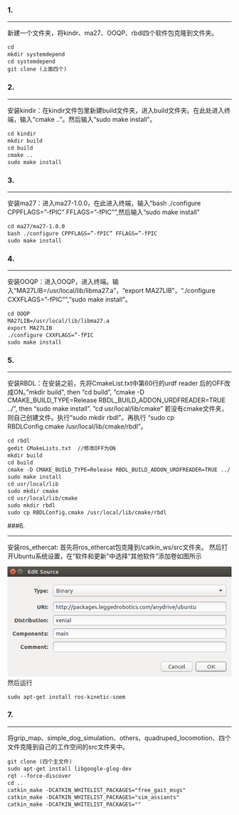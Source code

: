 ### 1.
****
新建一个文件夹，将kindr、ma27、OOQP、rbdl四个软件包克隆到文件夹。
```
cd
mkdir systemdepend
cd systemdepend
git clone (上面四个)
```
### 2.
****
安装kindir：在kindir文件包里新建build文件夹，进入build文件夹。在此处进入终端，输入“cmake ..”。然后输入“sudo make install”。
```
cd kindir
mkdir build
cd build
cmake ..
sudo make install
```
### 3.
****
安装ma27：进入ma27-1.0.0，在此进入终端，输入“bash ./configure CPPFLAGS=”-fPIC” FFLAGS=”-fPIC””,然后输入“sudo make install”
```
cd ma27/ma27-1.0.0
bash ./configure CPPFLAGS=”-fPIC” FFLAGS=”-fPIC
sudo make install
```
### 4.
****
安装OOQP：进入OOQP，进入终端。输入“MA27LIB=/usr/local/lib/libma27.a”，“export MA27LIB”，“./configure CXXFLAGS=”-fPIC””,“sudo make install”。
```
cd OOQP
MA27LIB=/usr/local/lib/libma27.a
export MA27LIB
./configure CXXFLAGS=”-fPIC
sudo make install
```
### 5.
****
安装RBDL：在安装之前，先将CmakeList.txt中第60行的urdf reader 后的OFF改成ON。”mkdir build”, then “cd build”, ”cmake -D CMAKE_BUILD_TYPE=Release RBDL_BUILD_ADDON_URDFREADER=TRUE ../”, then “sudo make install”.	”cd usr/local/lib/cmake” 若没有cmake文件夹，则自己创建文件。执行“sudo mkdir rbdl”。再执行	“sudo cp RBDLConfig.cmake /usr/local/lib/cmake/rbdl”。
```
cd rbdl
gedit CMakeLists.txt  //修改OFF为ON
mkdir build
cd build
cmake -D CMAKE_BUILD_TYPE=Release RBDL_BUILD_ADDON_URDFREADER=TRUE ../
sudo make install
cd usr/local/lib
sudo mkdir cmake
cd usr/local/lib/cmake
sudo mkdir rbdl
sudo cp RBDLConfig.cmake /usr/local/lib/cmake/rbdl
```
###6.
****
安装ros_ethercat:
首先将ros_ethercat包克隆到/catkin_ws/src文件夹。
然后打开Ubuntu系统设置，在“软件和更新”中选择“其他软件”添加卷如图所示

![](assets/markdown-img-paste-20191226211039827.png)
然后运行
```
sudo apt-get install ros-kinetic-soem
```
### 7.
****
将grip_map、simple_dog_simulation、others、quadruped_locomotion、四个文件克隆到自己的工作空间的src文件夹中。
```
git clone (四个主文件)
sudo apt-get install libgoogle-glog-dev
rqt --force-discover
cd ..
catkin_make -DCATKIN_WHITELIST_PACKAGES="free_gait_msgs"
catkin_make -DCATKIN_WHITELIST_PACKAGES="sim_assiants"
catkin_make -DCATKIN_WHITELIST_PACKAGES=""
```
